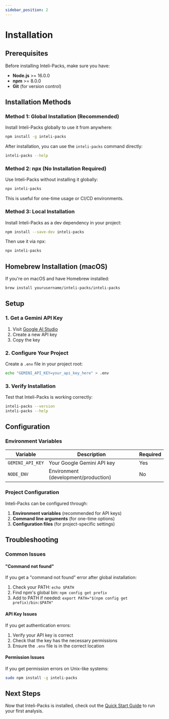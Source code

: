 ```yaml
---
sidebar_position: 2
---
```


# Installation

## Prerequisites

Before installing Inteli-Packs, make sure you have:

- **Node.js** >= 16.0.0
- **npm** >= 8.0.0
- **Git** (for version control)

## Installation Methods

### Method 1: Global Installation (Recommended)

Install Inteli-Packs globally to use it from anywhere:

```bash
npm install -g inteli-packs
```

After installation, you can use the `inteli-packs` command directly:

```bash
inteli-packs --help
```

### Method 2: npx (No Installation Required)

Use Inteli-Packs without installing it globally:

```bash
npx inteli-packs
```

This is useful for one-time usage or CI/CD environments.

### Method 3: Local Installation

Install Inteli-Packs as a dev dependency in your project:

```bash
npm install --save-dev inteli-packs
```

Then use it via npx:

```bash
npx inteli-packs
```

## Homebrew Installation (macOS)

If you're on macOS and have Homebrew installed:

```bash
brew install yourusername/inteli-packs/inteli-packs
```

## Setup

### 1. Get a Gemini API Key

1. Visit [Google AI Studio](https://makersuite.google.com/app/apikey)
2. Create a new API key
3. Copy the key

### 2. Configure Your Project

Create a `.env` file in your project root:

```bash
echo "GEMINI_API_KEY=your_api_key_here" > .env
```

### 3. Verify Installation

Test that Inteli-Packs is working correctly:

```bash
inteli-packs --version
inteli-packs --help
```

## Configuration

### Environment Variables

| Variable | Description | Required |
|----------|-------------|----------|
| `GEMINI_API_KEY` | Your Google Gemini API key | Yes |
| `NODE_ENV` | Environment (development/production) | No |

### Project Configuration

Inteli-Packs can be configured through:

1. **Environment variables** (recommended for API keys)
2. **Command line arguments** (for one-time options)
3. **Configuration files** (for project-specific settings)

## Troubleshooting

### Common Issues

#### "Command not found"
If you get a "command not found" error after global installation:

1. Check your PATH: `echo $PATH`
2. Find npm's global bin: `npm config get prefix`
3. Add to PATH if needed: `export PATH="$(npm config get prefix)/bin:$PATH"`

#### API Key Issues
If you get authentication errors:

1. Verify your API key is correct
2. Check that the key has the necessary permissions
3. Ensure the `.env` file is in the correct location

#### Permission Issues
If you get permission errors on Unix-like systems:

```bash
sudo npm install -g inteli-packs
```

## Next Steps

Now that Inteli-Packs is installed, check out the [Quick Start Guide](./quick-start.md) to run your first analysis.
